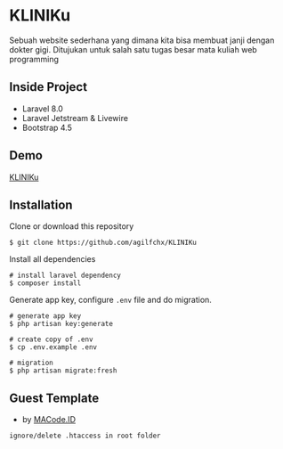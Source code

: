 # KLINIKu
Sebuah website sederhana yang dimana kita bisa membuat janji dengan dokter gigi. Ditujukan untuk salah satu tugas besar mata kuliah web programming

## Inside Project
- Laravel 8.0
- Laravel Jetstream & Livewire
- Bootstrap 4.5

## Demo
[KLINIKu](http://klinikudental.herokuapp.com/)

## Installation
Clone or download this repository
```shell
$ git clone https://github.com/agilfchx/KLINIKu
```

Install all dependencies
```shell
# install laravel dependency
$ composer install
```

Generate app key, configure `.env` file and do migration.
```shell
# generate app key
$ php artisan key:generate

# create copy of .env
$ cp .env.example .env

# migration
$ php artisan migrate:fresh
```
## Guest Template
- by [MACode.ID](https://macodeid.com/projects/one-health-medical-center-html5-template/)

``ignore/delete .htaccess in root folder``
